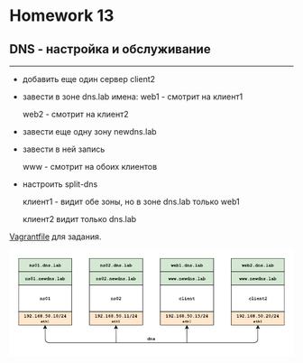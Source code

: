 # Homework 13

##  DNS - настройка и обслуживание
-------------

- добавить еще один сервер client2
- завести в зоне dns.lab имена:
  web1 - смотрит на клиент1
  
  web2  - смотрит на клиент2
  
  
- завести еще одну зону newdns.lab
- завести в ней запись

  www - смотрит на обоих клиентов

- настроить split-dns

  клиент1 - видит обе зоны, но в зоне dns.lab только web1
  
  клиент2 видит только dns.lab

[Vagrantfile](./base_ospf/Vagrantfile) для задания.

<a href="https://raw.githubusercontent.com/reddare/otus-linux/master/hw13/hw13.png" rel="Click!">![map](./hw13.png)</a>
